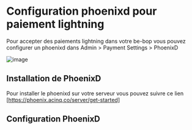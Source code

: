 # Configuration phoenixd pour paiement lightning

Pour accepter des paiements lightning dans votre be-bop vous pouvez configurer un phoenixd dans Admin > Payment Settings > PhoenixD

![image](https://github.com/user-attachments/assets/0e4bb73f-8f90-4c4b-8cc4-fcd0c7c0ddf6)

## Installation de PhoenixD

Pour installer le phoenixd sur votre serveur vous pouvez suivre ce lien [https://phoenix.acinq.co/server/get-started]

## Configuration PhoenixD
